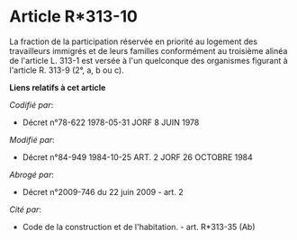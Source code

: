 # Article R*313-10

La fraction de la participation réservée en priorité au logement des travailleurs immigrés et de leurs familles conformément
au troisième alinéa de l'article L. 313-1 est versée à l'un quelconque des organismes figurant à l'article R. 313-9 (2°, a, b
ou c).

**Liens relatifs à cet article**

_Codifié par_:

  - Décret n°78-622 1978-05-31 JORF 8 JUIN 1978

_Modifié par_:

  - Décret n°84-949 1984-10-25 ART. 2 JORF 26 OCTOBRE 1984

_Abrogé par_:

  - Décret n°2009-746 du 22 juin 2009 - art. 2

_Cité par_:

  - Code de la construction et de l'habitation. - art. R*313-35 (Ab)
